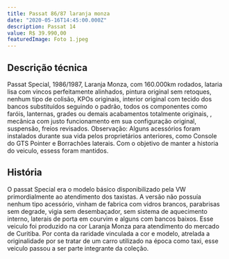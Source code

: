 ```yaml
---
title: Passat 86/87 laranja monza
date: "2020-05-16T14:45:00.000Z"
description: Passat 14
value: R$ 39.990,00
featuredImage: Foto 1.jpeg
---
```


## Descrição técnica

Passat Special, 1986/1987, Laranja Monza, com 160.000km rodados, lataria lisa com vincos perfeitamente alinhados, pintura  original sem retoques, nenhum tipo de colisão, KPOs originais, interior original com tecido dos bancos substituídos seguindo o padrão, todos os componentes como faróis, lanternas, grades ou demais acabamentos totalmente originais, , mecânica com justo funcionamento em sua configuração original, suspensão, freios revisados.
Observação: Alguns acessórios foram instalados durante sua vida  pelos proprietários anteriores, como Console do GTS Pointer e Borrachões laterais. Com o objetivo de manter a historia do veiculo, essess foram mantidos.

 

## História

O passat Special era o modelo básico disponibilizado pela VW primordialmente ao atendimento dos taxistas. A versão não possuía nenhum tipo acessório, vinham de fabrica com vidros brancos, parabrisas sem degrade, vigia sem desembaçador,  sem sistema de aquecimento interno, laterais de porta em courvim e alguns com bancos baixos. Esse veiculo foi produzido na cor Laranja Monza para atendimento do mercado de Curitiba. Por conta da raridade vinculada a cor e modelo, atrelada a originalidade por se tratar de um carro utilizado na época como taxi, esse veiculo passou a ser parte integrante da coleção.